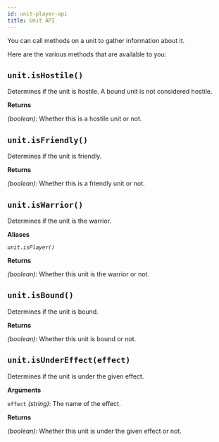 ```yaml
---
id: unit-player-api
title: Unit API
---
```


You can call methods on a unit to gather information about it.

Here are the various methods that are available to you:

## `unit.isHostile()`

Determines if the unit is hostile. A bound unit is not considered hostile.

**Returns**

_(boolean)_: Whether this is a hostile unit or not.

## `unit.isFriendly()`

Determines if the unit is friendly.

**Returns**

_(boolean)_: Whether this is a friendly unit or not.

## `unit.isWarrior()`

Determines if the unit is the warrior.

**Aliases**

_`unit.isPlayer()`_

**Returns**

_(boolean)_: Whether this unit is the warrior or not.

## `unit.isBound()`

Determines if the unit is bound.

**Returns**

_(boolean)_: Whether this unit is bound or not.

## `unit.isUnderEffect(effect)`

Determines if the unit is under the given effect.

**Arguments**

`effect` _(string)_: The name of the effect.

**Returns**

_(boolean)_: Whether this unit is under the given effect or not.
